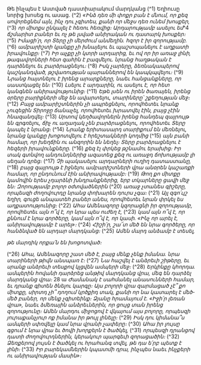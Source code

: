 
Թե ինչպես է Աստված դաստիարակում մարդկանց
(^1) Եղիուսը նորից խոսեց ու ասաց.
(^2) _«Ինձ դեռ մի փոքր բան է մնում,
որ քեզ սովորեցնեմ այն, ինչ դու չգիտես,
քանի որ մեջս դեռ ունեմ խոսքեր,_
(^3) _որ միտքս ընկալել է հեռու հեռվից։
Արդարությամբ ասելու եմ_^4 _ճշմարիտ բաներ
եւ ոչ թե լսված անիրական ու դատարկ խոսքեր։_
(^5) _Իմացի՛ր, որ Տերը չի մերժում անմեղին.
հզոր է իր զորությամբ._
(^6) _ամբարիշտի կյանքը չի խնայելու
եւ պաշտպանելու է աղքատի իրավունքը։_
(^7) _Իր աչքը չի կտրի արդարից,
եւ ով որ իր առաջ լինի, թագավորների հետ գահին է բազմելու.
նրանց հաղթական է դարձնելու եւ բարձրացնելու։_
(^8) _Իսկ չարերը, ձեռնակապերով կաշկանդված,
թշվառության պարաններով են կապկպվելու։_
(^9) _Նրանց հայտնելու է իրենց արարքները,
նաեւ հանցանքները, որ սաստկացել են։_
(^10) _Լսելու է արդարին,
ու ասելու է, որ հետ կանգնեն անիրավությունից։_
(^11) _Եթե լսեն ու իրեն ծառայեն,
իրենց օրերը բարիքների մեջ են ավարտելու,
տարիները՝ շքեղության մեջ։_
(^12) _Բայց ամբարիշտներին չի ապրեցնելու,
որովհետեւ նրանք չուզեցին Տիրոջը ճանաչել,
որովհետեւ խրատվել էին, բայց չէին հնազանդվել։_
(^13) _Սրտով կեղծավորներն իրենց հանդեպ զայրույթ են գրգռելու,
ճիչ ու աղաղակ չեն բարձրացնելու,
որովհետեւ Տերը կապել է նրանց։_
(^14) _Նրանք երիտասարդ տարիքում են մեռնելու,
նրանց կյանքը խոցոտվելու է հրեշտակների կողմից_
(^15) _այն բանի համար, որ խեղճին ու անզորին են նեղել։
Տերը բարձրացնելու է հեզերի իրավունքները._
(^16) _քեզ էլ փրկեց թշնամու երախից։
Իր տակ գտնվող անդունդներից ազատեց քեզ
ու առաջդ ճոխությամբ լի սեղան դրեց։_
(^17) _Չի պակասելու արդարների ուղիղ դատաստանը,_
(^18) _բայց զայրույթ է իջնելու ամբարիշտների վրա
անօրեն կաշառքի համար, որ ընդունում էին անիրավությամբ։_
(^19) _Թող քո միտքը կամովին երես չդարձնի խնդրանքներից,
երբ տկարները ցավի մեջ են։
Զորությամբ բոլոր օժտվածներին_
(^20) _առաջ չտանես գիշերը,
որպեսզի ժողովուրդը նրանց փոխարեն դուրս չգա։_
(^21) _Այլ զգո՛ւյշ եղիր, գուցե անպատեհ բաներ անես,
որովհետեւ նրան փրկել ես աղքատությունից։_
(^22) _Ահա Ամենազորը կզորացնի իր զորությամբ,
որովհետեւ այն ո՞վ է, որ նրա պես ուժեղ է,_
(^23) _կամ այն ո՞վ է, որ քննում է նրա գործերը,
կամ այն ո՞վ է, որ կասի. «Ինչ որ արել է, անիրավությամբ է արել»։_
(^24) _Հիշի՛ր, շա՜տ մեծ են նրա գործերը,
որ հանձնված են արդար մարդկանց։_
(^25) _Ամեն մարդ անձամբ է տեսել,_


_թե մարդիկ որքա՛ն են խոցոտված։_

(^26) _Ահա, Ամենազորը շատ մեծ է,
բայց մենք չենք իմանա.
նրա տարիների թիվն անսպառ է։_
(^27) _Նա հաշվել է անձրեւի շիթերը,
եւ սրանք անձրեւի տեսքով կլցվեն ամպերի մեջ։_
(^28) _Երկինքը կհորդա.
ամպերին հովանի դարձրեց անթիվ մարդկանց վրա,
մեգ են դարձել մարդկանց վրա։_
28 ա _Ժամանակ է սահմանել անասունների համար,
եւ դրանք գիտեն ծնելու կարգը։
Այս բոլորի վրա զարմացած չէ՞ քո միտքը,
սիրտդ չի՞ դողում կրծքիդ տակ,
քանի որ նա կատարել է մեծ-մեծ բաներ, որ մենք չգիտեինք։
Ձյանը հրամայում է. «Իջի՛ր լեռան վրա»,
նաեւ ձմեռային անձրեւներին,
որ ցույց տան իրենց զորությունը։
Ամեն մարդու միջոցով է վկայում այս բոլորը,
որպեսզի յուրաքանչյուր ոք իմանա իր թույլ լինելը։_
(^29) _Իսկ դու կիմանա՞ս ամպերի սփռվելը
կամ նրա վրանի չափերը։_
(^30) _Ահա իր լույսը գցում է նրա վրա
եւ ծովի խորքերն է ծածկել,_
(^31) _որպեսզի դրանցով դատի ժողովուրդներին,
կերակուր պարգեւի զորացածին։_
(^32) _Ձեռքերով լույսն է ծածկել ու հրահանգ տվել,
թե դա ե՛րբ պետք է լինի։_
(^33) _Իր բարեկամներին կպատմի դրա,
ինչպես նաեւ ինչքերի ու անիրավության մասին»։_

